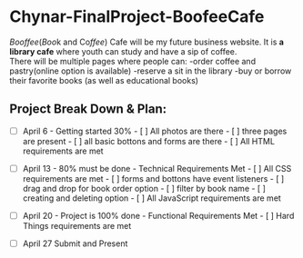 # Chynar-FinalProject-BoofeeCafe
*Booffee*(*Boo*k and Co*ffee*) Cafe will be my future business website. It is **a library cafe** where youth can study and have a sip of coffee.  
There will be multiple pages where people can: 
-order coffee and pastry(online option is available) 
-reserve a sit in the library
-buy or borrow their favorite books (as well as educational books)


## Project Break Down & Plan:
- [ ] April 6 - Getting started 30%
      - [ ] All photos are there
      - [ ] three pages are present
      - [ ] all basic bottons and forms are there
      - [ ] All HTML requirements are met
- [ ] April 13 - 80% must be done - Technical Requirements Met
      - [ ] All CSS requirements are met
      - [ ] forms and bottons have event listeners
      - [ ] drag and drop for book order option
      - [ ] filter by book name
      - [ ] creating and deleting option
      - [ ] All JavaScript requirements are met
- [ ] April 20 - Project is 100% done - Functional Requirements Met
      - [ ] Hard Things requirements are met
- [ ] April 27
      Submit and Present

